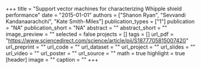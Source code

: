 +++
title = "Support vector machines for characterizing Whipple shield performance"
date = "2015-01-01"
authors = ["Shanon Ryan", "Sevvandi Kandanaarachchi", "Kate Smith-Miles"]
publication_types = ["1"]
publication = "NA"
publication_short = "NA"
abstract = ""
abstract_short = ""
image_preview = ""
selected = false
projects = []
tags = []
url_pdf = "https://www.sciencedirect.com/science/article/pii/S1877705815007420"
url_preprint = ""
url_code = ""
url_dataset = ""
url_project = ""
url_slides = ""
url_video = ""
url_poster = ""
url_source = ""
math = true
highlight = true
[header]
image = ""
caption = ""
+++
